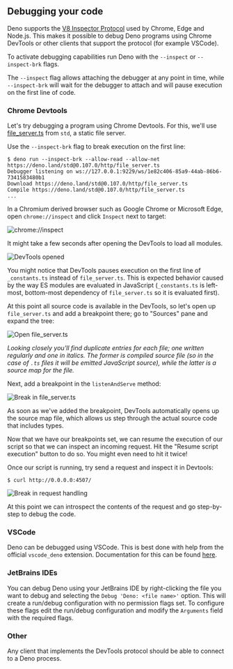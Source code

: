 ## Debugging your code

Deno supports the [V8 Inspector Protocol](https://v8.dev/docs/inspector) used by
Chrome, Edge and Node.js. This makes it possible to debug Deno programs using
Chrome DevTools or other clients that support the protocol (for example VSCode).

To activate debugging capabilities run Deno with the `--inspect` or
`--inspect-brk` flags.

The `--inspect` flag allows attaching the debugger at any point in time, while
`--inspect-brk` will wait for the debugger to attach and will pause execution on
the first line of code.

### Chrome Devtools

Let's try debugging a program using Chrome Devtools. For this, we'll use
[file_server.ts](https://deno.land/std@0.107.0/http/file_server.ts) from
`std`, a static file server.

Use the `--inspect-brk` flag to break execution on the first line:

```shell
$ deno run --inspect-brk --allow-read --allow-net https://deno.land/std@0.107.0/http/file_server.ts
Debugger listening on ws://127.0.0.1:9229/ws/1e82c406-85a9-44ab-86b6-7341583480b1
Download https://deno.land/std@0.107.0/http/file_server.ts
Compile https://deno.land/std@0.107.0/http/file_server.ts
...
```

In a Chromium derived browser such as Google Chrome or Microsoft Edge, open
`chrome://inspect` and click `Inspect` next to target:

![chrome://inspect](../images/debugger1.jpg)

It might take a few seconds after opening the DevTools to load all modules.

![DevTools opened](../images/debugger2.jpg)

You might notice that DevTools pauses execution on the first line of
`_constants.ts` instead of `file_server.ts`. This is expected behavior caused by
the way ES modules are evaluated in JavaScript (`_constants.ts` is left-most,
bottom-most dependency of `file_server.ts` so it is evaluated first).

At this point all source code is available in the DevTools, so let's open up
`file_server.ts` and add a breakpoint there; go to "Sources" pane and expand the
tree:

![Open file_server.ts](../images/debugger3.jpg)

_Looking closely you'll find duplicate entries for each file; one written
regularly and one in italics. The former is compiled source file (so in the case
of `.ts` files it will be emitted JavaScript source), while the latter is a
source map for the file._

Next, add a breakpoint in the `listenAndServe` method:

![Break in file_server.ts](../images/debugger4.jpg)

As soon as we've added the breakpoint, DevTools automatically opens up the
source map file, which allows us step through the actual source code that
includes types.

Now that we have our breakpoints set, we can resume the execution of our script
so that we can inspect an incoming request. Hit the "Resume script execution"
button to do so. You might even need to hit it twice!

Once our script is running, try send a request and inspect it in Devtools:

```
$ curl http://0.0.0.0:4507/
```

![Break in request handling](../images/debugger5.jpg)

At this point we can introspect the contents of the request and go step-by-step
to debug the code.

### VSCode

Deno can be debugged using VSCode. This is best done with help from the official
`vscode_deno` extension. Documentation for this can be found
[here](../vscode_deno#using-the-debugger).

### JetBrains IDEs

You can debug Deno using your JetBrains IDE by right-clicking the file you want
to debug and selecting the `Debug 'Deno: <file name>'` option. This will create
a run/debug configuration with no permission flags set. To configure these flags
edit the run/debug configuration and modify the `Arguments` field with the
required flags.

### Other

Any client that implements the DevTools protocol should be able to connect to a
Deno process.
